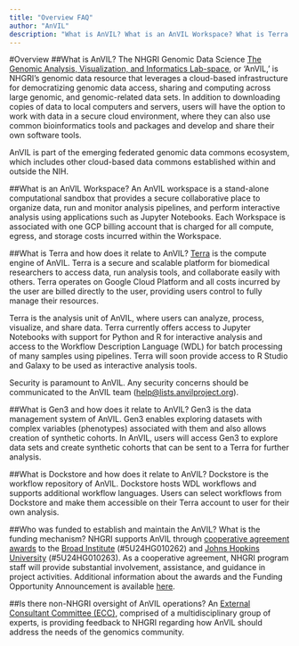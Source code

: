 ```yaml
---
title: "Overview FAQ"
author: "AnVIL"
description: "What is AnVIL? What is an AnVIL Workspace? What is Terra and how does it relate to AnVIL?"
---
```


#Overview
##What is AnVIL?
The NHGRI Genomic Data Science [The Genomic Analysis, Visualization, and Informatics Lab-space](https://www.genome.gov/Funded-Programs-Projects/Computational-Genomics-and-Data-Science-Program/Genomic-Analysis-Visualization-Informatics-Lab-space-AnVIL), or ‘AnVIL,’ is NHGRI’s genomic data resource that leverages a cloud-based infrastructure for democratizing genomic data access, sharing and computing across large genomic, and genomic-related data sets. In addition to downloading copies of data to local computers and servers, users will have the option to work with data in a secure cloud environment, where they can also use common bioinformatics tools and packages and develop and share their own software tools.

AnVIL is part of the emerging federated genomic data commons ecosystem, which includes other cloud-based data commons established within and outside the NIH.

##What is an AnVIL Workspace?
An AnVIL workspace is a stand-alone computational sandbox that provides a secure collaborative place to organize data, run and monitor analysis pipelines, and perform interactive analysis using applications such as Jupyter Notebooks. Each Workspace is associated with one GCP billing account that is charged for all compute, egress, and storage costs incurred within the Workspace.

##What is Terra and how does it relate to AnVIL?
[Terra](https://anvil.terra.bio/) is the compute engine of AnVIL. Terra is a secure and scalable platform for biomedical researchers to access data, run analysis tools, and collaborate easily with others. Terra operates on Google Cloud Platform and all costs incurred by the user are billed directly to the user, providing users control to fully manage their resources.

Terra is the analysis unit of AnVIL, where users can analyze, process, visualize, and share data. Terra currently offers access to Jupyter Notebooks with support for Python and R for interactive analysis and access to the Workflow Description Language (WDL) for batch processing of many samples using pipelines. Terra will soon provide access to R Studio and Galaxy to be used as interactive analysis tools.

Security is paramount to AnVIL. Any security concerns should be communicated to the AnVIL team ([help@lists.anvilproject.org](mailto:help@lists.anvilproject.org)).

##What is Gen3 and how does it relate to AnVIL?
Gen3 is the data management system of AnVIL. Gen3 enables exploring datasets with complex variables (phenotypes) associated with them and also allows creation of synthetic cohorts. In AnVIL, users will access Gen3 to explore data sets and create synthetic cohorts that can be sent to a Terra for further analysis.

##What is Dockstore and how does it relate to AnVIL?
Dockstore is the workflow repository of AnVIL. Dockstore hosts WDL workflows and supports additional workflow languages. Users can select workflows from Dockstore and make them accessible on their Terra account to user for their own analysis.

##Who was funded to establish and maintain the AnVIL? What is the funding mechanism?
NHGRI supports AnVIL through [cooperative agreement awards](https://www.genome.gov/Funded-Programs-Projects/Computational-Genomics-and-Data-Science-Program/Genomic-Analysis-Visualization-Informatics-Lab-space-AnVIL#awards) to the [Broad Institute](https://projectreporter.nih.gov/project_info_description.cfm?aid=9788512&icde=46222930&ddparam=&ddvalue=&ddsub=&cr=1&csb=default&cs=ASC&pball=) (#5U24HG010262) and [Johns Hopkins University](https://projectreporter.nih.gov/project_info_description.cfm?aid=9789931&icde=46222940&ddparam=&ddvalue=&ddsub=&cr=2&csb=default&cs=ASC&pball=) (#5U24HG010263). As a cooperative agreement, NHGRI program staff will provide substantial involvement, assistance, and guidance in project activities. Additional information about the awards and the Funding Opportunity Announcement is available [here](https://www.genome.gov/Funded-Programs-Projects/Computational-Genomics-and-Data-Science-Program/Genomic-Analysis-Visualization-Informatics-Lab-space-AnVIL).

##Is there non-NHGRI oversight of AnVIL operations?
An [External Consultant Committee (ECC)](https://www.genome.gov/Funded-Programs-Projects/Computational-Genomics-and-Data-Science-Program/Genomic-Analysis-Visualization-Informatics-Lab-space-AnVIL#externalconsultantcommittee), comprised of a multidisciplinary group of experts, is providing feedback to NHGRI regarding how AnVIL should address the needs of the genomics community.
